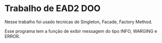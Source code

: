 # Trabalho de EAD2 DOO

Nesse trabalho foi usado tecnicas de Singleton, Facade, Factory Method.

Esse programa tem a função de exibir messagem do tipo INFO, WARGING e ERROR.
